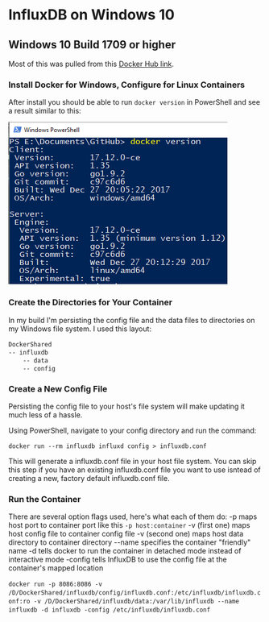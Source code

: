 # InfluxDB on Windows 10
## Windows 10 Build 1709 or higher

Most of this was pulled from this [Docker Hub link](https://hub.docker.com/_/influxdb/).

### Install Docker for Windows, Configure for Linux Containers
After install you should be able to run ```docker version``` in PowerShell and see a result similar to this:

![alt text](docker_version.png?raw=true "Docker Version results")

### Create the Directories for Your Container
In my build I'm persisting the config file and the data files to directories on my Windows file system. I used this layout:

```
DockerShared
-- influxdb
    -- data
    -- config
```

### Create a New Config File
Persisting the config file to your host's file system will make updating it much less of a hassle.

Using PowerShell, navigate to your config directory and run the command:
```
docker run --rm influxdb influxd config > influxdb.conf
```
This will generate a influxdb.conf file in your host file system. You can skip this step if you have an existing influxdb.conf file you want to use isntead of creating a new, factory default influxdb.conf file.

### Run the Container
There are several option flags used, here's what each of them do:
-p maps host port to container port like this ```-p host:container```
-v (first one) maps host config file to container config file
-v (second one) maps host data directory to container directory
--name specifies the container "friendly" name
-d tells docker to run the container in detached mode instead of interactive mode
-config tells InfluxDB to use the config file at the container's mapped location

```docker run -p 8086:8086 -v /D/DockerShared/influxdb/config/influxdb.conf:/etc/influxdb/influxdb.conf:ro -v /D/DockerShared/influxdb/data:/var/lib/influxdb --name influxdb -d influxdb -config /etc/influxdb/influxdb.conf```
